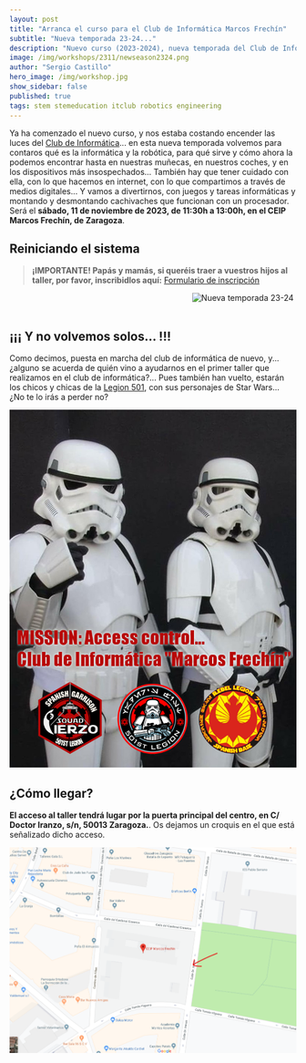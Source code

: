 ```yaml
---
layout: post
title: "Arranca el curso para el Club de Informática Marcos Frechín"
subtitle: "Nueva temporada 23-24..."
description: "Nuevo curso (2023-2024), nueva temporada del Club de Informática."
image: /img/workshops/2311/newseason2324.png
author: "Sergio Castillo"
hero_image: /img/workshop.jpg
show_sidebar: false
published: true
tags: stem stemeducation itclub robotics engineering
---
```


Ya ha comenzado el nuevo curso, y nos estaba costando encender las luces del [Club de Informática](/)... en esta nueva temporada volvemos para contaros qué es la informática y la robótica, para qué sirve y cómo ahora la podemos encontrar hasta en nuestras muñecas, en nuestros coches, y en los dispositivos más insospechados... También hay que tener cuidado con ella, con lo que hacemos en internet, con lo que compartimos a través de medios digitales... Y vamos a divertirnos, con juegos y tareas informáticas y montando y desmontando cachivaches que funcionan con un procesador. Será el **sábado, 11 de noviembre de 2023, de 11:30h a 13:00h, en el CEIP Marcos Frechín, de Zaragoza**.

## Reiniciando el sistema

> **¡IMPORTANTE! Papás y mamás, si queréis traer a vuestros hijos al taller, por favor, inscribidlos aquí:** <a href="https://forms.gle/H9ow5PzTee4ntX9U9" target="_blank">Formulario de inscripción</a>

<img class="photo" src="/img/workshops/2311/newseason2324.png" alt="Nueva temporada 23-24" style="float: right; margin-left: 5px; margin-right: 5px" />

<br/><br/>
## ¡¡¡ Y no volvemos solos... !!!

Como decimos, puesta en marcha del club de informática de nuevo, y...¿alguno se acuerda de quién vino a ayudarnos en el primer taller que realizamos en el club de informática?... Pues también han vuelto, estarán los chicos y chicas de la [Legion 501](https://www.legion501.com/), con sus personajes de Star Wars... ¿No te lo irás a perder no?

![Legion 501](/img/accessControl.jpg)

## ¿Cómo llegar?

**El acceso al taller tendrá lugar por la puerta principal del centro, en C/ Doctor Iranzo, s/n, 50013 Zaragoza.**. Os dejamos un croquis en el que está señalizado dicho acceso.

![Mapa acceso Marcos Frechín](/img/mapa_acceso.png)

